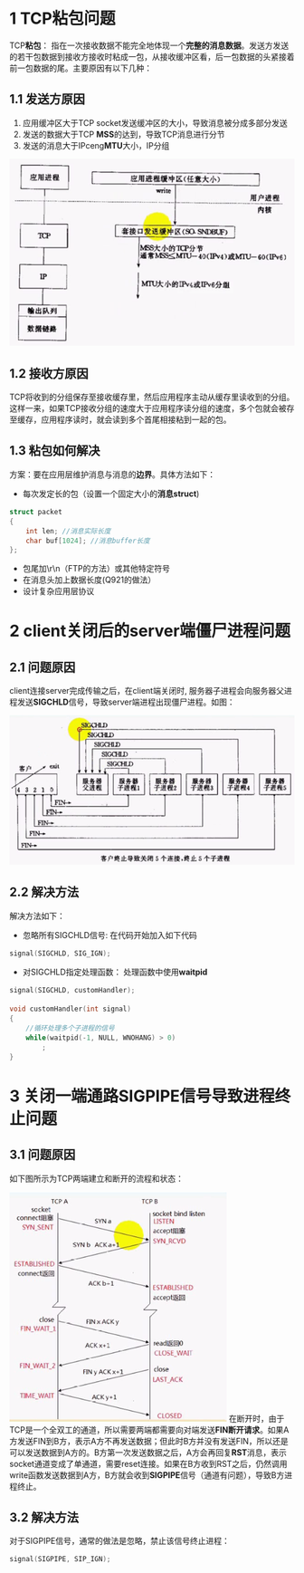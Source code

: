 
# 1 TCP粘包问题
TCP**粘包**： 指在一次接收数据不能完全地体现一个**完整的消息数据**。发送方发送的若干包数据到接收方接收时粘成一包，从接收缓冲区看，后一包数据的头紧接着前一包数据的尾。主要原因有以下几种：

## 1.1 发送方原因

1. 应用缓冲区大于TCP socket发送缓冲区的大小，导致消息被分成多部分发送
2. 发送的数据大于TCP **MSS**的达到，导致TCP消息进行分节
3. 发送的消息大于IPceng**MTU**大小，IP分组


![snipaste_20181226_222358.png](.assets/1577888294463-c172a6d9-d106-4621-a9f0-e2372b6bd19b.png)


## 1.2 接收方原因
TCP将收到的分组保存至接收缓存里，然后应用程序主动从缓存里读收到的分组。这样一来，如果TCP接收分组的速度大于应用程序读分组的速度，多个包就会被存至缓存，应用程序读时，就会读到多个首尾相接粘到一起的包。


## 1.3 粘包如何解决
方案：要在应用层维护消息与消息的**边界**。具体方法如下：

- 每次发定长的包（设置一个固定大小的**消息struct**)



```cpp
struct packet
{
    int len; //消息实际长度
    char buf[1024]; //消息buffer长度
};
```

- 包尾加\r\n（FTP的方法）或其他特定符号
- 在消息头加上数据长度(Q921的做法）
- 设计复杂应用层协议




# 2 client关闭后的server端僵尸进程问题

## 2.1 问题原因
client连接server完成传输之后，在client端关闭时, 服务器子进程会向服务器父进程发送**SIGCHLD**信号，导致server端进程出现僵尸进程。如图：

![imgclip131faf.png](.assets/1577888311562-7e2d700d-8280-45f9-80ab-65e55e5a35a9.png)


## 2.2 解决方法
解决方法如下：

- 忽略所有SIGCHLD信号: 在代码开始加入如下代码
```c
signal(SIGCHLD, SIG_IGN);
```


- 对SIGCHLD指定处理函数： 处理函数中使用**waitpid**
```c
signal(SIGCHLD, customHandler);

void customHandler(int signal)
{
    //循环处理多个子进程的信号
    while(waitpid(-1, NULL, WNOHANG) > 0) 
        ;
}
```



# 3 关闭一端通路SIGPIPE信号导致进程终止问题

## 3.1 问题原因
如下图所示为TCP两端建立和断开的流程和状态：

![indgsfmgclip.png](.assets/1577888334145-16e75f56-e9f3-4988-81a2-c704a01f6a02.png)
在断开时，由于TCP是一个全双工的通道，所以需要两端都需要向对端发送**FIN断开请求**。如果A方发送FIN到B方，表示A方不再发送数据；但此时B方并没有发送FIN，所以还是可以发送数据到A方的。B方第一次发送数据之后，A方会再回复**RST**消息，表示socket通道变成了单通道，需要reset连接。如果在B方收到RST之后，仍然调用write函数发送数据到A方，B方就会收到**SIGPIPE**信号（通道有问题），导致B方进程终止。


## 3.2 解决方法
对于SIGPIPE信号，通常的做法是忽略，禁止该信号终止进程：
```c
signal(SIGPIPE, SIP_IGN);
```


